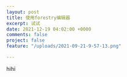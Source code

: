 ```yaml
---
layout: post
title: 使用forestry编辑器
excerpt: 试试
date: 2021-12-19 04:02:00 +0000
comments: false
project: false
feature: "/uploads/2021-09-21-9-57-13.png"

---
```

hihi